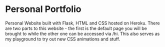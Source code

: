 # Personal Portfolio

Personal Website built with Flask, HTML and CSS hosted on Heroku. There are two parts to this website - the first is the default page you will be brought to while the other one can be accessed via /hi. This also serves as my playground to try out new CSS animations and stuff.
